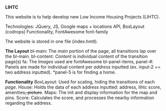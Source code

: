 <b>LIHTC</b> 

This website is to help develop new Low Income Housing Projects (LIHTC).

Technologies: JQuery, JS, Google maps + locations API, BoxLayout (codrops) Functionality, FontAwesome font-family

The website is stored in one file (index.hmtl). 

<b>The Layout</b>
bl-main: The <i>main</i> portion of the page, all transitions lap over the bl-main.
bl-content: <i>Content</i> is individual content of the transition page(s)
fa: The <i>Images</i> used are fontAwesome
bl-panel-items, panel-#: Panels are made for individual content per <i>address</i> inputted (ex. input-2 == two address inputted).
    *panel-5 is for finding a home.


<b>Functionality</b>
BoxLayout: Used for scaling, hiding the transitions of each <i>page</i>.
House: Holds the data of each address inputted: address, lihtc score, amenities<strike>, picture</strike>.
Maps: The init and display information for the map and pins.
Score: Calculates the score, and processes the nearby information regarding the address.
